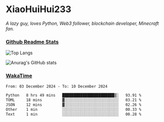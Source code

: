 # XiaoHuiHui233

*A lazy guy, loves Python, Web3 follower, blockchain developer, Minecraft fan.*

### [Github Readme Stats](https://github.com/anuraghazra/github-readme-stats)

![Top Langs](https://github-readme-stats.vercel.app/api/top-langs/?username=XiaoHuiHui233&layout=compact&theme=github_dark)

![Anurag's GitHub stats](https://github-readme-stats.vercel.app/api?username=XiaoHuiHui233&show_icons=true&theme=github_dark)

### [WakaTime](https://wakatime.com)

<!--START_SECTION:waka-->

```txt
From: 03 December 2024 - To: 10 December 2024

Python   8 hrs 49 mins   ███████████████████████▒░   93.91 %
TOML     18 mins         ▓░░░░░░░░░░░░░░░░░░░░░░░░   03.21 %
JSON     12 mins         ▓░░░░░░░░░░░░░░░░░░░░░░░░   02.26 %
Other    1 min           ░░░░░░░░░░░░░░░░░░░░░░░░░   00.33 %
Text     1 min           ░░░░░░░░░░░░░░░░░░░░░░░░░   00.28 %
```

<!--END_SECTION:waka-->
